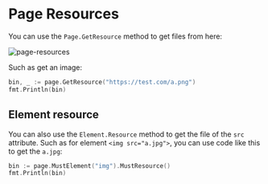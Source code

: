 # Page Resources

You can use the `Page.GetResource` method to get files from here:

![page-resources](page-resources.png)

Such as get an image:

```go
bin, _ := page.GetResource("https://test.com/a.png")
fmt.Println(bin)
```

## Element resource

You can also use the `Element.Resource` method to get the file of the `src` attribute.
Such as for element `<img src="a.jpg">`, you can use code like this to get the `a.jpg`:

```go
bin := page.MustElement("img").MustResource()
fmt.Println(bin)
```
